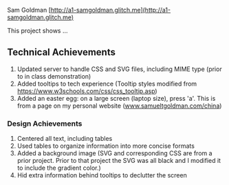 Sam Goldman
[http://a1-samgoldman.glitch.me](http://a1-samgoldman.glitch.me)

This project shows ...

## Technical Achievements
1. Updated server to handle CSS and SVG files, including MIME type (prior to in class demonstration)
2. Added tooltips to tech experience (Tooltip styles modified from https://www.w3schools.com/css/css_tooltip.asp)
3. Added an easter egg: on a large screen (laptop size), press 'a'. This is from a page on my personal website (www.samueltgoldman.com/china)

### Design Achievements
1. Centered all text, including tables
2. Used tables to organize information into more concise formats
3. Added a background image (SVG and corresponding CSS are from a prior project. Prior to that project the SVG was all black and I modified it to include the gradient color.)
4. Hid extra information behind tooltips to declutter the screen

